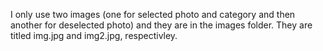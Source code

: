 I only use two images (one for selected photo and category and then another for deselected photo) and they are in the images folder.
They are titled img.jpg and img2.jpg, respectivley.
